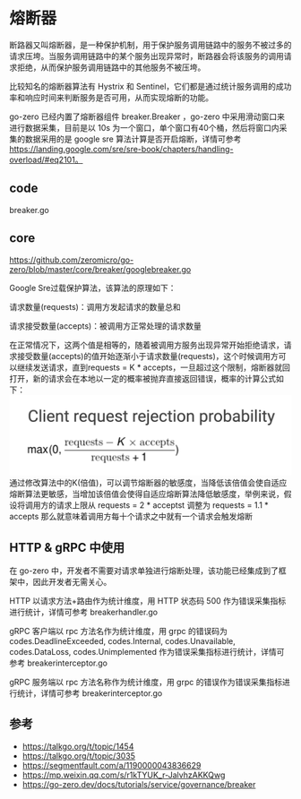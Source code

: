 # 熔断器
断路器又叫熔断器，是一种保护机制，用于保护服务调用链路中的服务不被过多的请求压垮。当服务调用链路中的某个服务出现异常时，断路器会将该服务的调用请求拒绝，从而保护服务调用链路中的其他服务不被压垮。

比较知名的熔断器算法有 Hystrix 和 Sentinel，它们都是通过统计服务调用的成功率和响应时间来判断服务是否可用，从而实现熔断的功能。

go-zero 已经内置了熔断器组件 breaker.Breaker ，go-zero 中采用滑动窗口来进行数据采集，目前是以 10s 为一个窗口，单个窗口有40个桶，然后将窗口内采集的数据采用的是 google sre 算法计算是否开启熔断，详情可参考 https://landing.google.com/sre/sre-book/chapters/handling-overload/#eq2101。 
## code
breaker.go
## core
https://github.com/zeromicro/go-zero/blob/master/core/breaker/googlebreaker.go

Google Sre过载保护算法，该算法的原理如下：

请求数量(requests)：调用方发起请求的数量总和

请求接受数量(accepts)：被调用方正常处理的请求数量

在正常情况下，这两个值是相等的，随着被调用方服务出现异常开始拒绝请求，请求接受数量(accepts)的值开始逐渐小于请求数量(requests)，这个时候调用方可以继续发送请求，直到requests = K * accepts，一旦超过这个限制，熔断器就回打开，新的请求会在本地以一定的概率被抛弃直接返回错误，概率的计算公式如下：
![img.png](img.png)
通过修改算法中的K(倍值)，可以调节熔断器的敏感度，当降低该倍值会使自适应熔断算法更敏感，当增加该倍值会使得自适应熔断算法降低敏感度，举例来说，假设将调用方的请求上限从 requests = 2 * acceptst 调整为 requests = 1.1 * accepts 那么就意味着调用方每十个请求之中就有一个请求会触发熔断

## HTTP & gRPC 中使用
在 go-zero 中，开发者不需要对请求单独进行熔断处理，该功能已经集成到了框架中，因此开发者无需关心。

HTTP 以请求方法+路由作为统计维度，用 HTTP 状态码 500 作为错误采集指标进行统计，详情可参考 breakerhandler.go

gRPC 客户端以 rpc 方法名作为统计维度，用 grpc 的错误码为 codes.DeadlineExceeded, codes.Internal, codes.Unavailable, codes.DataLoss, codes.Unimplemented 作为错误采集指标进行统计，详情可参考 breakerinterceptor.go

gRPC 服务端以 rpc 方法名称作为统计维度，用 grpc 的错误作为错误采集指标进行统计，详情可参考 breakerinterceptor.go

## 参考
* https://talkgo.org/t/topic/1454
* https://talkgo.org/t/topic/3035
* https://segmentfault.com/a/1190000043836629
* https://mp.weixin.qq.com/s/r1kTYUK_r-JalvhzAKKQwg
* https://go-zero.dev/docs/tutorials/service/governance/breaker